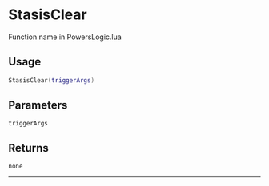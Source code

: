 # StasisClear
Function name in PowersLogic.lua
## Usage
```lua
StasisClear(triggerArgs)
```
## Parameters
`triggerArgs`
## Returns
`none`

---